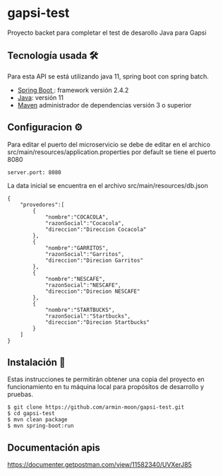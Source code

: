 # gapsi-test

Proyecto backet para completar el test de desarollo Java para Gapsi

## Tecnología usada 🛠️

Para esta API se está utilizando java 11, spring boot con spring batch.

* [Spring Boot ](https://spring.io/projects/spring-boot): framework versión 2.4.2
* [Java](https://www.oracle.com/mx/java/technologies/javase/jdk11-archive-downloads.html): versión 11
* [Maven](https://maven.apache.org/) administrador de dependencias versión 3 o superior

## Configuracion ⚙️

Para editar el puerto del microservicio se debe de editar en el archico src/main/resources/application.properties por default se tiene el puerto 8080
```
server.port: 8080
```
La data inicial se encuentra en el archivo src/main/resources/db.json

```
{
    "provedores":[
        {   
            "nombre":"COCACOLA",
            "razonSocial":"Cocacola",
            "direccion":"Direccion Cocacola"
        },
        {
            "nombre":"GARRITOS",
            "razonSocial":"Garritos",
            "direccion":"Direcion Garritos"
        },
        {
            "nombre":"NESCAFE",
            "razonSocial":"NESCAFE",
            "direccion":"Direcion NESCAFE"
        },
        {
            "nombre":"STARTBUCKS",
            "razonSocial":"Startbucks",
            "direccion":"Direcion Startbucks"
        }
    ]
}
```

## Instalación 🚀

Estas instrucciones te permitirán obtener una copia del proyecto en funcionamiento en tu máquina local para propósitos de desarrollo y pruebas.

```
$ git clone https://github.com/armin-moon/gapsi-test.git
$ cd gapsi-test
$ mvn clean package
$ mvn spring-boot:run
```

## Documentación apis

https://documenter.getpostman.com/view/11582340/UVXerJ85

